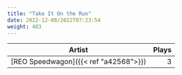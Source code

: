```yaml
---
title: "Take It On the Run"
date: 2022-12-08/2022T07:23:54
weight: 403
---
```




 Artist | Plays 
----- | -----:
[REO Speedwagon]({{< ref "a42568">}}) | 3
